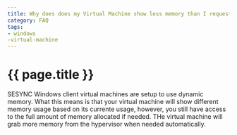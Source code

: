 ```yaml
---
title: Why does does my Virtual Machine show less memory than I requested?
category: FAQ
tags:
- windows
-virtual-machine
---
```


# {{ page.title }}

SESYNC Windows client virtual machines are setup to use dynamic memory. What this means is that your virtual machine will
show different memory usage based on its currente usage, however, you still have access to the full amount of memory
allocated if needed. THe virtual machine will grab more memory from the hypervisor when needed automatically.
